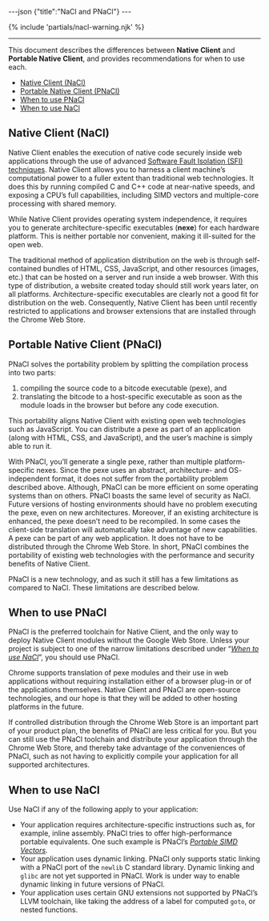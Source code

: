 ---json {"title":"NaCl and PNaCl"} ---

{% include 'partials/nacl-warning.njk' %}

------------------------------------------------------------------------

This document describes the differences between **Native Client** and **Portable Native Client**, and provides recommendations for when to use each.

-   <a href="#native-client-nacl" id="id6" class="reference internal">Native Client (NaCl)</a>
-   <a href="#portable-native-client-pnacl" id="id7" class="reference internal">Portable Native Client (PNaCl)</a>
-   <a href="#when-to-use-pnacl" id="id8" class="reference internal">When to use PNaCl</a>
-   <a href="#when-to-use-nacl" id="id9" class="reference internal">When to use NaCl</a>

<span id="id2"></span>Native Client (NaCl)
------------------------------------------

Native Client enables the execution of native code securely inside web applications through the use of advanced <a href="http://research.google.com/pubs/pub35649.html" class="reference external">Software Fault Isolation (SFI) techniques</a>. Native Client allows you to harness a client machine’s computational power to a fuller extent than traditional web technologies. It does this by running compiled C and C++ code at near-native speeds, and exposing a CPU’s full capabilities, including SIMD vectors and multiple-core processing with shared memory.

While Native Client provides operating system independence, it requires you to generate architecture-specific executables (**nexe**) for each hardware platform. This is neither portable nor convenient, making it ill-suited for the open web.

The traditional method of application distribution on the web is through self- contained bundles of HTML, CSS, JavaScript, and other resources (images, etc.) that can be hosted on a server and run inside a web browser. With this type of distribution, a website created today should still work years later, on all platforms. Architecture-specific executables are clearly not a good fit for distribution on the web. Consequently, Native Client has been until recently restricted to applications and browser extensions that are installed through the Chrome Web Store.

<span id="id3"></span>Portable Native Client (PNaCl)
----------------------------------------------------

PNaCl solves the portability problem by splitting the compilation process into two parts:

1.  compiling the source code to a bitcode executable (pexe), and
2.  translating the bitcode to a host-specific executable as soon as the module loads in the browser but before any code execution.

This portability aligns Native Client with existing open web technologies such as JavaScript. You can distribute a pexe as part of an application (along with HTML, CSS, and JavaScript), and the user’s machine is simply able to run it.

With PNaCl, you’ll generate a single pexe, rather than multiple platform- specific nexes. Since the pexe uses an abstract, architecture- and OS- independent format, it does not suffer from the portability problem described above. Although, PNaCl can be more efficient on some operating systems than on others. PNaCl boasts the same level of security as NaCl. Future versions of hosting environments should have no problem executing the pexe, even on new architectures. Moreover, if an existing architecture is enhanced, the pexe doesn’t need to be recompiled. In some cases the client-side translation will automatically take advantage of new capabilities. A pexe can be part of any web application. It does not have to be distributed through the Chrome Web Store. In short, PNaCl combines the portability of existing web technologies with the performance and security benefits of Native Client.

PNaCl is a new technology, and as such it still has a few limitations as compared to NaCl. These limitations are described below.

<span id="id4"></span>When to use PNaCl
---------------------------------------

PNaCl is the preferred toolchain for Native Client, and the only way to deploy Native Client modules without the Google Web Store. Unless your project is subject to one of the narrow limitations described under “<a href="#when-to-use-nacl" class="reference internal"><em>When to use NaCl</em></a>”, you should use PNaCl.

Chrome supports translation of pexe modules and their use in web applications without requiring installation either of a browser plug-in or of the applications themselves. Native Client and PNaCl are open-source technologies, and our hope is that they will be added to other hosting platforms in the future.

If controlled distribution through the Chrome Web Store is an important part of your product plan, the benefits of PNaCl are less critical for you. But you can still use the PNaCl toolchain and distribute your application through the Chrome Web Store, and thereby take advantage of the conveniences of PNaCl, such as not having to explicitly compile your application for all supported architectures.

<span id="id5"></span>When to use NaCl
--------------------------------------

Use NaCl if any of the following apply to your application:

-   Your application requires architecture-specific instructions such as, for example, inline assembly. PNaCl tries to offer high-performance portable equivalents. One such example is PNaCl’s <a href="/docs/native-client/reference/pnacl-c-cpp-language-support#portable-simd-vectors" class="reference internal"><em>Portable SIMD Vectors</em></a>.
-   Your application uses dynamic linking. PNaCl only supports static linking with a PNaCl port of the `newlib` C standard library. Dynamic linking and `glibc` are not yet supported in PNaCl. Work is under way to enable dynamic linking in future versions of PNaCl.
-   Your application uses certain GNU extensions not supported by PNaCl’s LLVM toolchain, like taking the address of a label for computed `goto`, or nested functions.
